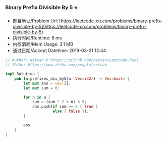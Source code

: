 ### Binary Prefix Divisible By 5 :star:
- 题目地址/Problem Url: [https://leetcode-cn.com/problems/binary-prefix-divisible-by-5](https://leetcode-cn.com/problems/binary-prefix-divisible-by-5)
- 执行时间/Runtime: 8 ms 
- 内存消耗/Mem Usage: 3.1 MB
- 通过日期/Accept Datetime: 2019-03-31 12:44

```rust
// Author: Netcan @ https://github.com/netcan/Leetcode-Rust
// Zhihu: https://www.zhihu.com/people/netcan

impl Solution {
    pub fn prefixes_div_by5(a: Vec<i32>) -> Vec<bool> {
        let mut ans = vec![];
        let mut sum = 0;

        for n in a {
            sum = (sum * 2 + n) % 5;
            ans.push(if sum == 0 { true }
                     else { false });
        }

        ans
    }
}

```
